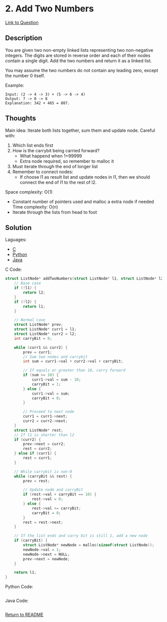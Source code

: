 # 2. Add Two Numbers

[Link to Question]()

## Description

You are given two non-empty linked lists representing two non-negative integers. The digits are stored in reverse order and each of their nodes contain a single digit. Add the two numbers and return it as a linked list.

You may assume the two numbers do not contain any leading zero, except the number 0 itself.

Example:

```
Input: (2 -> 4 -> 3) + (5 -> 6 -> 4)
Output: 7 -> 0 -> 8
Explanation: 342 + 465 = 807.
```

## Thoughts

Main idea: Iterate both lists together, sum them and update node.
Careful with:

1. Which list ends first
2. How is the carrybit being carried forward?
   - What happend when 1+99999
   - Extra node required, so remember to malloc it
3. Must iterate through the end of longer list
4. Remember to connect nodes:
   - If choose l1 as result list and update nodes in l1, then we should connect the end of l1 to the rest of l2.

Space complexity: O(1)

- Constant number of pointers used and malloc a extra node if needed
  Time complexity: O(n)
- Iterate through the lists from head to foot

## Solution

Laguages:

- [C](#C)
- [Python](#python)
- [Java](#java)

<div id="C"></div>C Code:

```C
struct ListNode* addTwoNumbers(struct ListNode* l1, struct ListNode* l2) {
    // Base case
    if (!l1) {
        return l2;
    }
    if (!l2) {
        return l1;
    }

    // Normal case
    struct ListNode* prev;
    struct ListNode* curr1 = l1;
    struct ListNode* curr2 = l2;
    int carryBit = 0;

    while (curr1 && curr2) {
        prev = curr1;
        // Sum two nodes and carrybit
        int sum = curr1->val + curr2->val + carryBit;

        // If equals or greater than 10, carry forward
        if (sum >= 10) {
            curr1->val = sum - 10;
            carryBit = 1;
        } else {
            curr1->val = sum;
            carryBit = 0;
        }

        // Proceed to next node
        curr1 = curr1->next;
        curr2 = curr2->next;
    }
    struct ListNode* rest;
    // If l1 is shorter than l2
    if (curr2) {
        prev->next = curr2;
        rest = curr2;
    } else if (curr1) {
        rest = curr1;
    }

    // While carrybit is non-0
    while (carryBit && rest) {
        prev = rest;

        // Update node and carryBit
        if (rest->val + carryBit == 10) {
            rest->val = 0;
        } else {
            rest->val += carryBit;
            carryBit = 0;
        }
        rest = rest->next;
    }

    // If the list ends and carry bit is still 1, add a new node
    if (carryBit) {
        struct ListNode* newNode = malloc(sizeof(struct ListNode));
        newNode->val = 1;
        newNode->next = NULL;
        prev->next = newNode;
    }

    return l1;
}
```

<div id="python"></div>Python Code:

```python

```

<div id="java"></div>Java Code:

```java

```

[Return to README](./../README.md)
